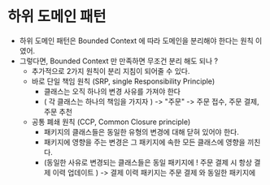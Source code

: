 # 하위 도메인 패턴

- 하위 도메인 패턴은 Bounded Context 에 따라 도메인을 분리해야 한다는 원칙 이였어.
- 그렇다면, Bounded Context 만 만족하면 무조건 분리 해도 되나 ?
    - 추가적으로 2가지 원칙이 분리 지침이 되어줄 수 있다.
    - 바로 단일 책임 원칙 (SRP, single Responsibility Principle)
        - 클래스는 오직 하나의 변경 사유를 가져야 한다
        - ( 각 클래스는 하나의 책임을 가지자 ) -> "주문" -> 주문 접수, 주문 결제, 주문 추천
    - 공통 폐쇄 원칙 (CCP, Common Closure principle)
        - 패키지의 클래스들은 동일한 유형의 변경에 대해 닫혀 있어야 한다.
        - 패키지에 영향을 주는 변경은 그 패키지에 속한 모든 클래스에 영향을 끼친다.
        - (동일한 사유로 변경되는 클래스들은 동일 패키지에 ! 주문 결제 시 항상 결제 이력 업데이트 ) -> 결제 이력 패키지는 주문 결제 와 동일한 패키지에
